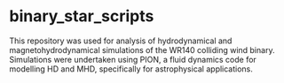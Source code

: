 # binary_star_scripts

This repository was used for analysis of hydrodynamical and magnetohydrodynamical simulations of the WR140 colliding wind binary. 
Simulations were undertaken using PION, a fluid dynamics code for modelling HD and MHD, specifically for astrophysical applications.
